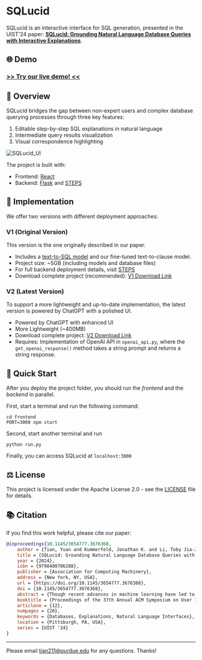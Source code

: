 
# SQLucid

SQLucid is an interactive interface for SQL generation, presented in the UIST'24 paper: [**SQLucid: Grounding Natural Language Database Queries with Interactive Explanations**](https://dl.acm.org/doi/abs/10.1145/3654777.3676368).


## 🌐 Demo
### [>> Try our live demo! <<](http://44.211.226.67:3502/)



## 📌 Overview

SQLucid bridges the gap between non-expert users and complex database querying processes through three key features:
1. Editable step-by-step SQL explanations in natural language
2. Intermediate query results visualization
3. Visual correspondence highlighting

![SQLucid_UI](https://github.com/user-attachments/assets/faba7992-5793-490e-a0cf-0d45819163b9)

The project is built with:
- Frontend: [React](https://react.dev/)
- Backend: [Flask](https://flask.palletsprojects.com/en/3.0.x/) and [STEPS](https://github.com/magic-YuanTian/STEPS)


## 💫 Implementation

We offer two versions with different deployment approaches:

### V1 (Original Version)
This version is the one originally described in our paper.

- Includes a [text-to-SQL model](https://github.com/OhadRubin/SmBop) and our fine-tuned text-to-clause model.
- Project size: ~5GB (including models and database files)
- For full backend deployment details, visit [STEPS](https://github.com/magic-YuanTian/STEPS)
- Download complete project (recommended): [V1 Download Link](https://purdue0-my.sharepoint.com/:u:/g/personal/tian211_purdue_edu/Ee2FCOD3QHtEiG6mEmZ2CtwBbk8x9hMRZ6d3aU6W3Xii_Q?e=XVWXYO)

### V2 (Latest Version)
To support a more lightweight and up-to-date implementation, the latest version is powered by ChatGPT with a polished UI. 

- Powered by ChatGPT with enhanced UI
- More Lightweight (~400MB)
- Download complete project: [V2 Download Link](https://purdue0-my.sharepoint.com/:u:/g/personal/tian211_purdue_edu/ESMZ-VgHhoFGuQl-w96EcSQBp1m0zqt6t3zVI8yiDaj14A?e=b0CTOR)
- Requires: Implementation of OpenAI API in `openai_api.py`, where the `get_openai_response()` method takes a string prompt and returns a string response.



## 🚀 Quick Start
After you deploy the project folder, you should run the *frontend* and the *backend* in parallel.

First, start a terminal and run the following command:

```
cd frontend
PORT=3000 npm start
```

Second, start another terminal and run

```
python run.py
```

Finally, you can access SQLucid at `localhost:3000`


## ⚖️ License



This project is licensed under the Apache License 2.0 - see the [LICENSE](LICENSE) file for details.



## 📚 Citation

If you find this work helpful, please cite our paper:

```bibtex
@inproceedings{10.1145/3654777.3676368,
    author = {Tian, Yuan and Kummerfeld, Jonathan K. and Li, Toby Jia-Jun and Zhang, Tianyi},
    title = {SQLucid: Grounding Natural Language Database Queries with Interactive Explanations},
    year = {2024},
    isbn = {9798400706288},
    publisher = {Association for Computing Machinery},
    address = {New York, NY, USA},
    url = {https://doi.org/10.1145/3654777.3676368},
    doi = {10.1145/3654777.3676368},
    abstract = {Though recent advances in machine learning have led to significant improvements in natural language interfaces for databases, the accuracy and reliability of these systems remain limited, especially in high-stakes domains. This paper introduces SQLucid, a novel user interface that bridges the gap between non-expert users and complex database querying processes. SQLucid addresses existing limitations by integrating visual correspondence, intermediate query results, and editable step-by-step SQL explanations in natural language to facilitate user understanding and engagement. This unique blend of features empowers users to understand and refine SQL queries easily and precisely. Two user studies and one quantitative experiment were conducted to validate SQLucid’s effectiveness, showing significant improvement in task completion accuracy and user confidence compared to existing interfaces. Our code is available at https://github.com/magic-YuanTian/SQLucid.},
    booktitle = {Proceedings of the 37th Annual ACM Symposium on User Interface Software and Technology},
    articleno = {12},
    numpages = {20},
    keywords = {Databases, Explanations, Natural Language Interfaces},
    location = {Pittsburgh, PA, USA},
    series = {UIST '24}
}
```

-----

Please email tian211@purdue.edu for any questions. Thanks!
